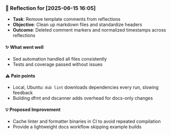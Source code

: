 ### :book: Reflection for [2025-06-15 16:05]
  - **Task**: Remove template comments from reflections
  - **Objective**: Clean up markdown files and standardize headers
  - **Outcome**: Deleted comment markers and normalized timestamps across reflections

#### :sparkles: What went well
  - Sed automation handled all files consistently
  - Tests and coverage passed without issues

#### :warning: Pain points
  - Local, Ubuntu: `dub lint` downloads dependencies every run, slowing feedback
  - Building dfmt and dscanner adds overhead for docs-only changes

#### :bulb: Proposed Improvement
  - Cache linter and formatter binaries in CI to avoid repeated compilation
  - Provide a lightweight docs workflow skipping example builds
